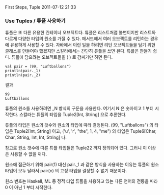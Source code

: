 First Steps, Tuple
2011-07-12 21:33

### Use Tuples / 튜플 사용하기

튜플은 또 다른 유용한 컨테이너 오브젝트다.
튜플은 리스트처럼 불변이지만 리스트와 다르게 다양한 타입의 원소를 가질 수 있다.
메서드에서 여러 오브젝트를 리턴하는 경우에 유용하게 사용할 수 있다.
자바에서 이런 일을 하려면 리턴 오브젝트들을 담기 위한 클래스를 만들어야 했겠지만 스칼라에서는 간단히 튜플을 쓰면 된다.
튜플은 만들기 쉽다. 튜플에 담으려는 오브젝트들을 ( ) 로 감싸기만 하면 된다.

	val pair = (99, "Luftballons")
	println(pair._1)
	println(pair._2)

결과

	99
	Luftballons

튜플의 원소를 사용하려면 _N 방식의 구문을 사용한다. 여기서 N 은 숫자이고 1 부터 시작한다.
스칼라는 튜플의 타입을 Tuple2[Int, String] 으로 추론한다.

튜플의 타입은 원소의 갯수와 원소의 타입에 따라 결정된다.
(99, "Luftballons") 의 타입은 Tuple2[Int, String] 이고,
('u', 'r', "the", 1, 4, "me") 의 타입은 Tuple6[Char, Char, String, Int, Int, String] 다.

참고로 원소 갯수에 따른 튜플 타입들은 Tuple22 까지 정의되어 있다.
그러니 이 이상은 사용할 수 없을 꺼다.

원소에 접근하기 위해 pair(1) 대신 pair._1 과 같은 방식을 사용하는 이유는
튜플의 원소 타입이 모두 달라서 pair(n) 의 고정 타입을 결정할 수 없기 때문이다.

원소 번호는 Haskell, ML 등 정적 타입 튜플을 사용하고 있는 다른 언어의 전통을 따라 0 이 아닌 1 부터 시작한다.